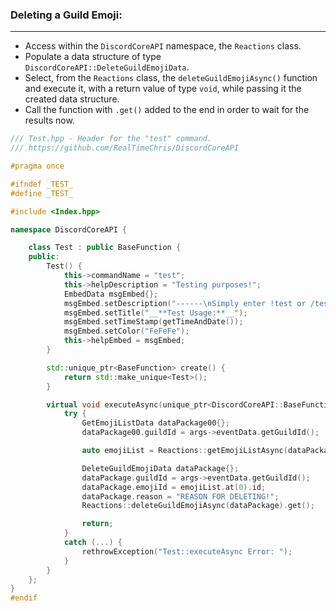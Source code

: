 ### **Deleting a Guild Emoji:**
---
- Access within the `DiscordCoreAPI` namespace, the `Reactions` class.
- Populate a data structure of type `DiscordCoreAPI::DeleteGuildEmojiData`.
- Select, from the `Reactions` class, the `deleteGuildEmojiAsync()` function and execute it, with a return value of type `void`, while passing it the created data structure.
- Call the function with `.get()` added to the end in order to wait for the results now.

```cpp
/// Test.hpp - Header for the "test" command.
/// https://github.com/RealTimeChris/DiscordCoreAPI

#pragma once

#ifndef _TEST_
#define _TEST_

#include <Index.hpp>

namespace DiscordCoreAPI {

	class Test : public BaseFunction {
	public:
		Test() {
			this->commandName = "test";
			this->helpDescription = "Testing purposes!";
			EmbedData msgEmbed{};
			msgEmbed.setDescription("------\nSimply enter !test or /test!\n------");
			msgEmbed.setTitle("__**Test Usage:**__");
			msgEmbed.setTimeStamp(getTimeAndDate());
			msgEmbed.setColor("FeFeFe");
			this->helpEmbed = msgEmbed;
		}

		std::unique_ptr<BaseFunction> create() {
			return std::make_unique<Test>();
		}

		virtual void executeAsync(unique_ptr<DiscordCoreAPI::BaseFunctionArguments> args) {
			try {
				GetEmojiListData dataPackage00{};
				dataPackage00.guildId = args->eventData.getGuildId();

				auto emojiList = Reactions::getEmojiListAsync(dataPackage00).get();

				DeleteGuildEmojiData dataPackage{};
				dataPackage.guildId = args->eventData.getGuildId();
				dataPackage.emojiId = emojiList.at(0).id;
				dataPackage.reason = "REASON FOR DELETING!";
				Reactions::deleteGuildEmojiAsync(dataPackage).get();

				return;
			}
			catch (...) {
				rethrowException("Test::executeAsync Error: ");
			}
		}
	};
}
#endif
```

